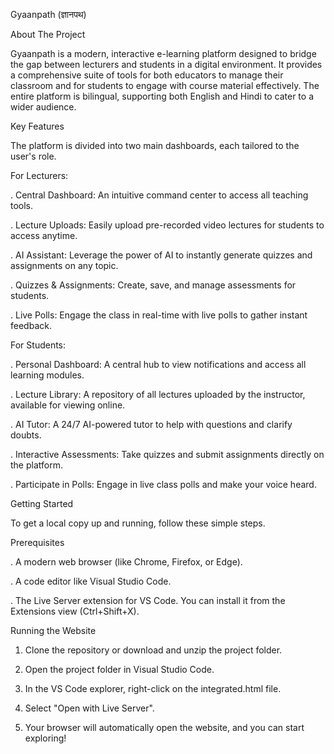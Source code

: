 Gyaanpath (ज्ञानपथ)

About The Project

Gyaanpath is a modern, interactive e-learning platform designed to bridge the gap between lecturers and students in a digital environment. It provides a comprehensive suite of tools for both educators to manage their classroom and for students to engage with course material effectively. The entire platform is bilingual, supporting both English and Hindi to cater to a wider audience.

Key Features

The platform is divided into two main dashboards, each tailored to the user's role.

For Lecturers:

. Central Dashboard: An intuitive command center to access all teaching tools.

. Lecture Uploads: Easily upload pre-recorded video lectures for students to access anytime.

. AI Assistant: Leverage the power of AI to instantly generate quizzes and assignments on any topic.

. Quizzes & Assignments: Create, save, and manage assessments for students.

. Live Polls: Engage the class in real-time with live polls to gather instant feedback.

For Students:

. Personal Dashboard: A central hub to view notifications and access all learning modules.

. Lecture Library: A repository of all lectures uploaded by the instructor, available for viewing online.

. AI Tutor: A 24/7 AI-powered tutor to help with questions and clarify doubts.

. Interactive Assessments: Take quizzes and submit assignments directly on the platform.

. Participate in Polls: Engage in live class polls and make your voice heard.

Getting Started

To get a local copy up and running, follow these simple steps.

Prerequisites

. A modern web browser (like Chrome, Firefox, or Edge).

. A code editor like Visual Studio Code.

. The Live Server extension for VS Code. You can install it from the Extensions view (Ctrl+Shift+X).

Running the Website

1. Clone the repository or download and unzip the project folder.

2. Open the project folder in Visual Studio Code.

3. In the VS Code explorer, right-click on the integrated.html file.

4. Select "Open with Live Server".

5. Your browser will automatically open the website, and you can start exploring!
